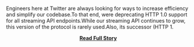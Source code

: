 <p>Engineers here at Twitter are always looking for ways to increase efficiency and simplify our codebase.To that end, were deprecating HTTP 1.0 support for all streaming API endpoints.While our streaming API continues to grow, this version of the protocol is rarely used.Also, its successor (HTTP 1.</p>
<center><p><a href="https://dev.twitter.com/blog/deprecating-http-1.0-streaming-api" style='padding:25px; font-sze:18px; font-weight: bold;'>Read Full Story</a></p></center>
